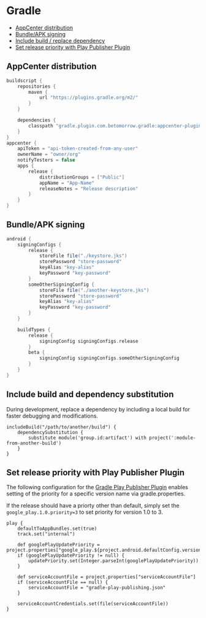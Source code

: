 # Gradle

* [AppCenter distribution](#appcenter-distribution)
* [Bundle/APK signing](#bundleapk-signing)
* [Include build / replace dependency](#include-build-and-dependency-substitution)
* [Set release priority with Play Publisher Plugin](#set-release-priority-with-play-publisher-plugin)

## AppCenter distribution
```groovy
buildscript {
    repositories {
        maven {
            url "https://plugins.gradle.org/m2/"
        }
    }

    dependencies {
        classpath "gradle.plugin.com.betomorrow.gradle:appcenter-plugin:1.2.1"
    }
}
appcenter {
    apiToken = "api-token-created-from-any-user"
    ownerName = "owner/org"
    notifyTesters = false
    apps {        
        release {
            distributionGroups = ["Public"]
            appName = "App-Name"
            releaseNotes = "Release description"
        }
    }
}
```

## Bundle/APK signing

```groovy
android {
    signingConfigs {
        release {
            storeFile file("./keystore.jks")
            storePassword "store-password"
            keyAlias "key-alias"
            keyPassword "key-password"
        }
        someOtherSigningConfig {
            storeFile file("./another-keystore.jks")
            storePassword "store-password"
            keyAlias "key-alias"
            keyPassword "key-password"
        }
    }

    buildTypes {
        release {
            signingConfig signingConfigs.release
        }
        beta { 
            signingConfig signingConfigs.someOtherSigningConfig
        }
    }
}

```

## Include build and dependency substitution

During development, replace a dependency by including a local build for faster debugging and modifications.

```
includeBuild("/path/to/another/build") {
    dependencySubstitution {
        substitute module('group.id:artifact') with project(':module-from-another-build')
    }
}
```

## Set release priority with Play Publisher Plugin

The following configuration for the [Gradle Play Publisher Plugin](https://github.com/Triple-T/gradle-play-publisher) enables setting of the priority for a specific version name via gradle.properties. 

If the release should have a priorty other than default, simply set the `google_play.1.0.priority=3` to set priority for version 1.0 to 3.
```
play {
    defaultToAppBundles.set(true)
    track.set("internal")

    def googlePlayUpdatePriority = project.properties["google_play.${project.android.defaultConfig.versionName}.priority"]
    if (googlePlayUpdatePriority != null) {
        updatePriority.set(Integer.parseInt(googlePlayUpdatePriority))
    }

    def serviceAccountFile = project.properties["serviceAccountFile"]
    if (serviceAccountFile == null) {
        serviceAccountFile = "gradle-play-publishing.json"
    }

    serviceAccountCredentials.set(file(serviceAccountFile))
}
```
